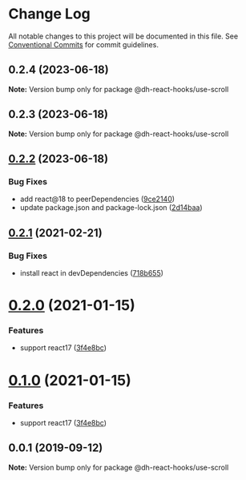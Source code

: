 # Change Log

All notable changes to this project will be documented in this file.
See [Conventional Commits](https://conventionalcommits.org) for commit guidelines.

## 0.2.4 (2023-06-18)

**Note:** Version bump only for package @dh-react-hooks/use-scroll





## 0.2.3 (2023-06-18)

**Note:** Version bump only for package @dh-react-hooks/use-scroll





## [0.2.2](https://github.com/danhuang1202/DrHooks/compare/@dh-react-hooks/use-scroll@0.2.1...@dh-react-hooks/use-scroll@0.2.2) (2023-06-18)


### Bug Fixes

* add react@18 to peerDependencies ([9ce2140](https://github.com/danhuang1202/DrHooks/commit/9ce2140e2e7f8d3f63c8d51dc018ce472fe8f20e))
* update package.json and package-lock.json ([2d14baa](https://github.com/danhuang1202/DrHooks/commit/2d14baa41b5aad1f55a2e47b5f5850a5cc35d599))





## [0.2.1](https://github.com/danhuang1202/DrHooks/compare/@dh-react-hooks/use-scroll@0.2.0...@dh-react-hooks/use-scroll@0.2.1) (2021-02-21)


### Bug Fixes

* install react in devDependencies ([718b655](https://github.com/danhuang1202/DrHooks/commit/718b655))





# [0.2.0](https://github.com/danhuang1202/DrHooks/compare/@dh-react-hooks/use-scroll@0.0.1...@dh-react-hooks/use-scroll@0.2.0) (2021-01-15)


### Features

* support react17 ([3f4e8bc](https://github.com/danhuang1202/DrHooks/commit/3f4e8bc))





# [0.1.0](https://github.com/danhuang1202/DrHooks/compare/@dh-react-hooks/use-scroll@0.0.1...@dh-react-hooks/use-scroll@0.1.0) (2021-01-15)


### Features

* support react17 ([3f4e8bc](https://github.com/danhuang1202/DrHooks/commit/3f4e8bc))





## 0.0.1 (2019-09-12)

**Note:** Version bump only for package @dh-react-hooks/use-scroll
